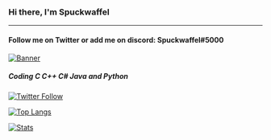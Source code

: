 ### Hi there, I'm Spuckwaffel 
---
#### Follow me on Twitter or add me on discord: Spuckwaffel#5000

[![Banner](https://discord.c99.nl/widget/theme-2/774698789851234344.png)](https://discord.c99.nl/widget/theme-2/774698789851234344.png)

##### Coding C C++ C# Java and Python

[![Twitter Follow](https://img.shields.io/twitter/follow/Spuckwaffel?color=1DA1F2&logo=twitter&style=for-the-badge)](https://twitter.com/intent/follow?original_referer=https%3A%2F%2Fgithub.com%2FSpuckwaffel&screen_name=Spuckwaffel)

[![Top Langs](https://github-readme-stats.vercel.app/api/top-langs/?username=Spuckwaffel&layout=compact&theme=highcontrast)](https://github.com/Spuckwaffel/github-readme-stats)


[![Stats](https://github-readme-stats.vercel.app/api?username=Spuckwaffel&theme=highcontrast&show_icons=true)](https://github-readme-stats.vercel.app/api?username=Spuckwaffel&theme=highcontrast&show_icons=true)

